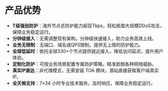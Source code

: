 # 产品优势

- **T级强劲防护**：海外节点总防护能力超百Tbps，轻松抵御大规模DDoS攻击，保障业务稳定运行。
- **分钟级接入**：无需调整现有架构，分钟级快速接入，助力业务高效上线。
- **业务无限制**：无端口、域名或QPS限制，提供无上限的防护能力。
- **全球低延时**：依托全球330+个节点提供就近接入，降低访问延迟，提升用户体验。
- **定制化防护**：可按业务场景配置专属防护策略，精准抵御各种网络威胁。
- **真实IP直达**：非代理模式，无需安装 TOA 模块，源站直接获取客户端真实IP。
- **全天候支持**：7×24 小时专业技术服务，及时响应，保障业务稳定运行。
